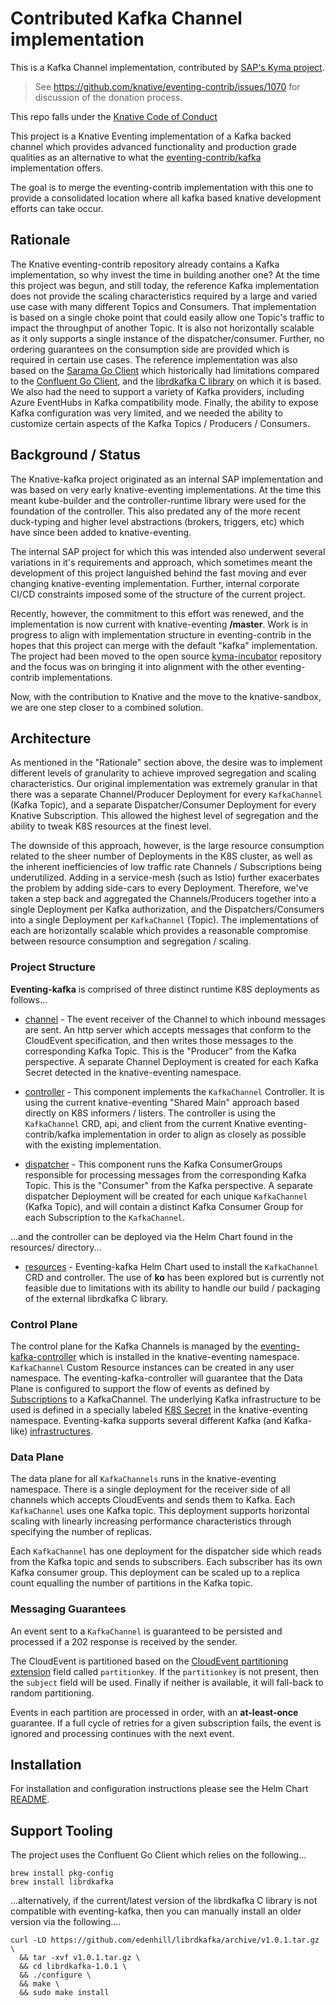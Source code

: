 # Contributed Kafka Channel implementation

This is a Kafka Channel implementation, contributed by
[SAP's Kyma project](https://github.com/kyma-project).

> See <https://github.com/knative/eventing-contrib/issues/1070> for discussion of the donation process.

This repo falls under the [Knative Code of Conduct](https://github.com/knative/community/blob/master/CODE-OF-CONDUCT.md)

This project is a Knative Eventing implementation of a Kafka backed channel
which provides advanced functionality and production grade qualities as an alternative
to what the [eventing-contrib/kafka](https://github.com/knative/eventing-contrib/tree/master/kafka)
implementation offers.

The goal is to merge the eventing-contrib implementation with this one to provide
a consolidated location where all kafka based knative development efforts can take occur.

## Rationale

The Knative eventing-contrib repository already contains a Kafka implementation,
so why invest the time in building another one?  At the time this project was
begun, and still today, the reference Kafka implementation does not provide the
scaling characteristics required by a large and varied use case with many
different Topics and Consumers.  That implementation is based on a single
choke point that could easily allow one Topic's traffic to impact the
throughput of another Topic.  It is also not horizontally scalable as it only
supports a single instance of the dispatcher/consumer.  Further, no ordering
guarantees on the consumption side are provided which is required in certain
use cases.  The reference implementation was also based on the
[Sarama Go Client](https://github.com/Shopify/sarama) which historically had limitations
compared to the [Confluent Go Client](https://github.com/confluentinc/confluent-kafka-go),
and the [librdkafka C library](https://github.com/edenhill/librdkafka) on which
it is based.  We also had the need to support a variety of Kafka providers,
including Azure EventHubs in Kafka compatibility mode.  Finally, the ability
to expose Kafka configuration was very limited, and we needed the ability to
customize certain aspects of the Kafka Topics / Producers / Consumers.

## Background / Status

The Knative-kafka project originated as an internal SAP implementation and was
based on very early knative-eventing implementations.  At the time this meant
kube-builder and the controller-runtime library were used for the foundation of
the controller.  This also predated any of the more recent duck-typing and
higher level abstractions (brokers, triggers, etc) which have since been added
to knative-eventing.

The internal SAP project for which this was intended also underwent several
variations in it's requirements and approach, which sometimes meant the
development of this project languished behind the fast moving and ever
changing knative-eventing implementation.  Further, internal corporate
CI/CD constraints imposed some of the structure of the current project.

Recently, however, the commitment to this effort was renewed, and the
implementation is now current with knative-eventing **/master**.  Work is
in progress to align with implementation structure in eventing-contrib in
the hopes that this project can merge with the default "kafka" implementation.
The project had been moved to the open source [kyma-incubator](https://github.com/kyma-incubator/)
repository and the focus was on bringing it into alignment with the other
eventing-contrib implementations.

Now, with the contribution to Knative and the move to the knative-sandbox,
we are one step closer to a combined solution.

## Architecture

As mentioned in the "Rationale" section above, the desire was to implement
different levels of granularity to achieve improved segregation and scaling
characteristics.  Our original implementation was extremely granular in that
there was a separate Channel/Producer Deployment for every `KafkaChannel`
(Kafka Topic), and a separate Dispatcher/Consumer Deployment for every Knative
Subscription.  This allowed the highest level of segregation and the ability to
tweak K8S resources at the finest level.

The downside of this approach, however, is the large resource consumption
related to the sheer number of Deployments in the K8S cluster, as well as the
inherent inefficiencies of low traffic rate Channels / Subscriptions being
underutilized. Adding in a service-mesh (such as Istio) further exacerbates the
problem by adding side-cars to every Deployment.  Therefore, we've taken a step
back and aggregated the Channels/Producers together into a single Deployment per
Kafka authorization, and the Dispatchers/Consumers into a single Deployment per
`KafkaChannel` (Topic). The implementations of each are horizontally scalable
which provides a reasonable compromise between resource consumption and
segregation / scaling.

### Project Structure

**Eventing-kafka** is comprised of three distinct runtime K8S deployments
as follows...

- [channel](./pkg/channel/README.md) - The event receiver of the Channel
  to which inbound messages are sent.  An http server which accepts messages that
  conform to the CloudEvent specification, and then writes those messages to the
  corresponding Kafka Topic. This is the "Producer" from the Kafka perspective.
  A separate Channel Deployment is created for each Kafka Secret detected in the
  knative-eventing namespace.

- [controller](./pkg/controller/README.md) - This component implements
  the `KafkaChannel` Controller. It is using the current knative-eventing
  "Shared Main" approach based directly on K8S informers / listers.  The
  controller is using the `KafkaChannel` CRD, api, and client from the current
  Knative eventing-contrib/kafka implementation in order to align as closely as
  possible with the existing implementation.

- [dispatcher](./pkg/dispatcher/README.md) - This component runs the
  Kafka ConsumerGroups responsible for processing messages from the corresponding
  Kafka Topic.  This is the "Consumer" from the Kafka perspective.  A separate
  dispatcher Deployment will be created for each unique `KafkaChannel` (Kafka
  Topic), and will contain a distinct Kafka Consumer Group for each
  Subscription to the `KafkaChannel`.

...and the controller can be deployed via the Helm Chart found in the
resources/ directory...

- [resources](./resources/README.md) - Eventing-kafka Helm Chart used to install
  the `KafkaChannel` CRD and controller.  The use of **ko** has been explored but
  is currently not feasible due to limitations with its ability to handle our
  build / packaging of the external librdkafka C library.

### Control Plane

The control plane for the Kafka Channels is managed by the
[eventing-kafka-controller](./pkg/controller/README.md) which is installed
in the knative-eventing namespace. `KafkaChannel` Custom Resource instances can
be created in any user namespace. The eventing-kafka-controller will guarantee
that the Data Plane is configured to support the flow of events as defined by
[Subscriptions](https://knative.dev/docs/reference/eventing/#messaging.knative.dev/v1alpha1.Subscription)
to a KafkaChannel.  The underlying Kafka infrastructure to be used is defined in
a specially labeled [K8S Secret](./resources/README.md#Credentials) in the
knative-eventing namespace.  Eventing-kafka supports several different Kafka
(and Kafka-like) [infrastructures](./resources/README.md#Kafka%20Providers).

### Data Plane

The data plane for all `KafkaChannels` runs in the knative-eventing namespace.
There is a single deployment for the receiver side of all channels which accepts
CloudEvents and sends them to Kafka.  Each `KafkaChannel` uses one Kafka topic.
This deployment supports horizontal scaling with linearly increasing performance
characteristics through specifying the number of replicas.

Each `KafkaChannel` has one deployment for the dispatcher side which reads from
the Kafka topic and sends to subscribers.  Each subscriber has its own Kafka
consumer group. This deployment can be scaled up to a replica count equalling the
number of partitions in the Kafka topic.

### Messaging Guarantees

An event sent to a `KafkaChannel` is guaranteed to be persisted and processed
if a 202 response is received by the sender.

The CloudEvent is partitioned based on the [CloudEvent partitioning extension](https://github.com/cloudevents/spec/blob/master/extensions/partitioning.md)
field called `partitionkey`.  If the `partitionkey` is not present, then the
`subject` field will be used.  Finally if neither is available, it will fall-back
to random partitioning.

Events in each partition are processed in order, with an **at-least-once** guarantee.
If a full cycle of retries for a given subscription fails, the event is ignored
and processing continues with the next event.

## Installation

For installation and configuration instructions please see the Helm Chart
[README](./resources/README.md).

## Support Tooling

The project uses the Confluent Go Client which relies on the following...

```
brew install pkg-config
brew install librdkafka
```

...alternatively, if the current/latest version of the librdkafka C library is
not compatible with eventing-kafka, then you can manually install an older
version via the following....

```
curl -LO https://github.com/edenhill/librdkafka/archive/v1.0.1.tar.gz \
  && tar -xvf v1.0.1.tar.gz \
  && cd librdkafka-1.0.1 \
  && ./configure \
  && make \
  && sudo make install
```